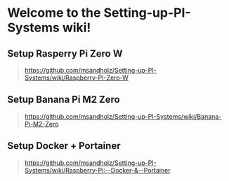 # Welcome to the Setting-up-PI-Systems wiki!

## Setup Rasperry Pi Zero W
> https://github.com/msandholz/Setting-up-PI-Systems/wiki/Raspberry-PI-Zero-W

## Setup Banana Pi M2 Zero
> https://github.com/msandholz/Setting-up-PI-Systems/wiki/Banana-Pi-M2-Zero

## Setup Docker + Portainer
> https://github.com/msandholz/Setting-up-PI-Systems/wiki/Raspberry-Pi:--Docker-&--Portainer

## 
